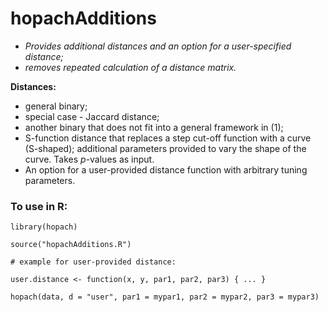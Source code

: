 # hopachAdditions

- *Provides additional distances and an option for a user-specified distance;*
- *removes repeated calculation of a distance matrix.*

**Distances:** 
* general binary;
* special case - Jaccard distance;
* another binary that does not fit into a general framework in (1);
* S-function distance that replaces a step cut-off function with a curve (S-shaped); additional parameters provided to vary the shape of the curve. Takes *p*-values as input.
* An option for a user-provided distance function with arbitrary tuning parameters.

### To use in R:
```
library(hopach)

source("hopachAdditions.R")

# example for user-provided distance:

user.distance <- function(x, y, par1, par2, par3) { ... }

hopach(data, d = "user", par1 = mypar1, par2 = mypar2, par3 = mypar3)
```
